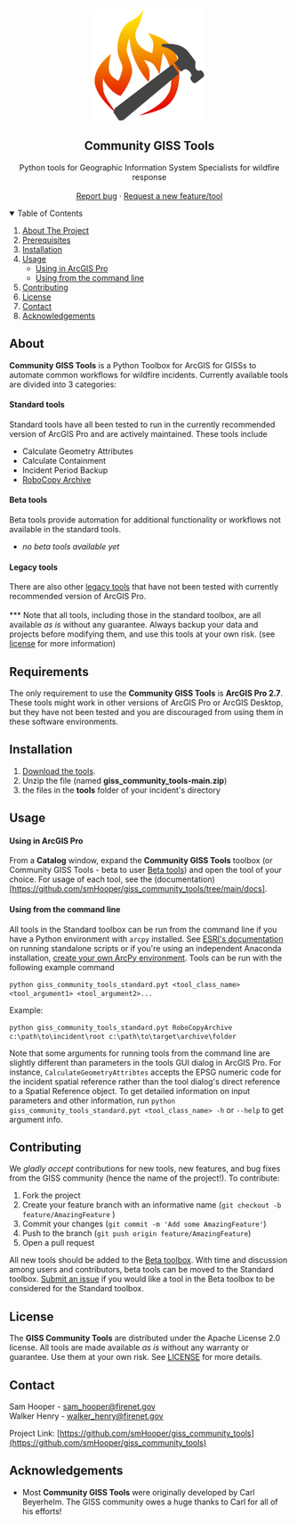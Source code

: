 

<!-- PROJECT LOGO -->
<br />
<p align="center">
  <a href="https://github.com/smHooper/giss_community_tools">
    <img src="resources/images/logo.png" alt="Logo" width="200" height="200">
  </a>

  <h2 align="center">Community GISS Tools</h2>

  <p align="center">
    Python tools for Geographic Information System Specialists for wildfire response
    <br />
    <br />
    <a href="https://github.com/smHooper/giss_community_tools/issues">Report bug</a>
    ·
    <a href="https://github.com/smHooper/giss_community_tools/issues">Request a new feature/tool</a>
  </p>
</p>



<!-- TABLE OF CONTENTS -->
<details open="open">
  <summary>Table of Contents</summary>
  <ol>
    <li>
      <a href="#about">About The Project</a>
    </li>
    <li><a href="#requirements">Prerequisites</a></li>
    <li><a href="#installation">Installation</a></li>
    <li><a href="#usage">Usage</a>
      <ul>
        <li><a href="using-in-arcgispro">Using in ArcGIS Pro</a></li>
        <li><a href="using-from-the-command-line">Using from the command line</a></li>
      </ul>
    </li>
    <li><a href="#contributing">Contributing</a></li>
    <li><a href="#license">License</a></li>
    <li><a href="#contact">Contact</a></li>
    <li><a href="#acknowledgements">Acknowledgements</a></li>
  </ol>
</details>



<!-- ABOUT THE PROJECT -->
## About

**Community GISS Tools** is a Python Toolbox for ArcGIS for GISSs to automate common workflows for wildfire incidents. Currently available tools are divided into 3 categories:

#### Standard tools
Standard tools have all been tested to run in the currently recommended version of ArcGIS Pro and are actively maintained. These tools include 
* Calculate Geometry Attributes
* Calculate Containment
* Incident Period Backup
* [RoboCopy Archive](https://github.com/smHooper/giss_community_tools/blob/main/docs/RoboCopyArchive.md)

#### Beta tools
Beta tools provide automation for additional functionality or workflows not available in the standard tools. 
* _no beta tools available yet_ 

#### Legacy tools
There are also other [legacy tools](https://github.com/smHooper/giss_community_tools/tree/main/legacy_tools) that have not been tested with currently recommended version of ArcGIS Pro. 
<br><br>
*** Note that all tools, including those in the standard toolbox, are all available _as is_ without any guarantee. Always backup your data and projects before modifying them, and use this tools at your own risk. (see [license](#license) for more information)


<!-- GETTING STARTED -->
## Requirements

The only requirement to use the **Community GISS Tools** is **ArcGIS Pro 2.7**. These tools might work in other versions of ArcGIS Pro or ArcGIS Desktop, but they have not been tested and you are discouraged from using them in these software environments.

## Installation

1. [Download the tools](https://github.com/smHooper/giss_community_tools/archive/refs/heads/main.zip).
2. Unzip the file (named **giss_community_tools-main.zip**)
3. the files in the **tools** folder of your incident's directory



<!-- USAGE EXAMPLES -->
## Usage

#### Using in ArcGIS Pro
From a **Catalog** window, expand the **Community GISS Tools** toolbox (or Community GISS Tools - beta to user [Beta tools](#beta-tools)) and open the tool of your choice. For usage of each tool, see the (documentation)[https://github.com/smHooper/giss_community_tools/tree/main/docs].

#### Using from the command line
All tools in the Standard toolbox can be run from the command line if you have a Python environment with `arcpy` installed. See [ESRI's documentation](https://pro.arcgis.com/en/pro-app/latest/arcpy/get-started/using-conda-with-arcgis-pro.htm) on running standalone scripts or if you're using an independent Anaconda installation, [create your own ArcPy environment](https://gis.stackexchange.com/a/202704). Tools can be run with the following example command
```
python giss_community_tools_standard.pyt <tool_class_name> <tool_argument1> <tool_argument2>...
```  
Example:
```
python giss_community_tools_standard.pyt RoboCopyArchive c:\path\to\incident\root c:\path\to\target\archive\folder
``` 
Note that some arguments for running tools from the command line are slightly different than parameters in the tools GUI dialog in ArcGIS Pro. For instance, `CalculateGeometryAttribtes` accepts the EPSG numeric code for the incident spatial reference rather than the tool dialog's direct reference to a Spatial Reference object. To get detailed information on input parameters and other information, run `python giss_community_tools_standard.pyt <tool_class_name> -h` or `--help` to get argument info.



<!-- CONTRIBUTING -->
## Contributing

We _gladly accept_ contributions for new tools, new features, and bug fixes from the GISS community (hence the name of the project!). To contribute:

1. Fork the project
2. Create your feature branch with an informative name (`git checkout -b feature/AmazingFeature` )
3. Commit your changes (`git commit -m 'Add some AmazingFeature'`)
4. Push to the branch (`git push origin feature/AmazingFeature`)
5. Open a pull request

All new tools should be added to the [Beta toolbox](https://github.com/smHooper/giss_community_tools). With time and discussion among users and contributors, beta tools can be moved to the Standard toolbox. [Submit an issue](https://github.com/smHooper/giss_community_tools/issues) if you would like a tool in the Beta toolbox to be considered for the Standard toolbox.


<!-- LICENSE -->
## License

The **GISS Community Tools** are distributed under the Apache License 2.0 license. All tools are made available _as is_ without any warranty or guarantee. Use them at your own risk. See [LICENSE](https://github.com/smHooper/giss_community_tools/blob/main/LICENSE) for more details. 



<!-- CONTACT -->
## Contact

Sam Hooper - sam_hooper@firenet.gov<br>
Walker Henry - walker_henry@firenet.gov

Project Link: [https://github.com/smHooper/giss_community_tools](https://github.com/smHooper/giss_community_tools)



<!-- ACKNOWLEDGEMENTS -->
## Acknowledgements
* Most **Community GISS Tools** were originally developed by Carl Beyerhelm. The GISS community owes a huge thanks to Carl for all of his efforts!





<!-- MARKDOWN LINKS & IMAGES -->
